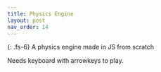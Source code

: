 ```yaml
---
title: Physics Engine
layout: post
nav_order: 14
---
```


{: .fs-6}
A physics engine made in JS from scratch

Needs keyboard with arrowkeys to play.

<svg id="screen" viewBox="0 0 1 1"></svg>

<script type="text/javascript" src="../src/physics.js"></script>
